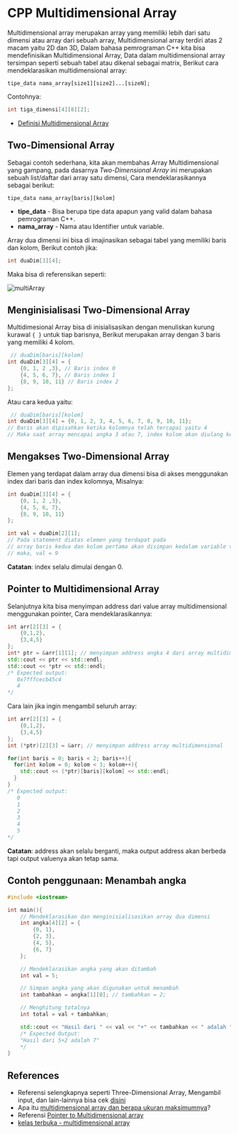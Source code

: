 # CPP Multidimensional Array
Multidimensional array merupakan array yang memiliki lebih dari satu dimensi atau array dari sebuah array, Multidimensional array terdiri atas 2 macam yaitu 2D dan 3D, Dalam bahasa pemrograman C++ kita bisa mendefinisikan Multidimensional Array, Data dalam multidimensional array tersimpan seperti sebuah tabel atau dikenal sebagai matrix, Berikut cara mendeklarasikan multidimensional array:

```
tipe_data nama_array[size1][size2]...[sizeN];
```

Contohnya:
```cpp
int tiga_dimensi[4][8][2];
```
- [Definisi Multidimensional Array](https://www.javatpoint.com/cpp-multidimensional-array#:~:text=The%20multidimensional%20array%20is%20also,is%20also%20known%20as%20matrix.)

## Two-Dimensional Array
Sebagai contoh sederhana, kita akan membahas Array Multidimensional yang gampang, pada dasarnya _Two-Dimensional Array_ ini merupakan sebuah list/daftar dari array satu dimensi, Cara mendeklarasikannya sebagai berikut:
```
tipe_data nama_array[baris][kolom]
```

- **tipe_data** - Bisa berupa tipe data apapun yang valid dalam bahasa pemrograman C++.
- **nama_array** - Nama atau Identifier untuk variable.

Array dua dimensi ini bisa di imajinasikan sebagai tabel yang memiliki baris dan kolom, Berikut contoh jika:
```cpp
int duaDim[3][4];
```
Maka bisa di referensikan seperti:

![multiArray](https://user-images.githubusercontent.com/87674246/138548355-b2725bfd-f852-4605-abbd-8f6144d22790.jpg)

## Menginisialisasi Two-Dimensional Array
Multidimesional Array bisa di inisialisasikan dengan menuliskan kurung kurawal `{ }` untuk tiap barisnya, Berikut merupakan array dengan 3 baris yang memiliki 4 kolom.
```cpp
 // duaDim[baris][kolom]
int duaDim[3][4] = {
    {0, 1, 2 ,3}, // Baris index 0
    {4, 5, 6, 7}, // Baris index 1
    {8, 9, 10, 11} // Baris index 2
};
```

Atau cara kedua yaitu:
```cpp
 // duaDim[baris][kolom]
int duaDim[3][4] = {0, 1, 2, 3, 4, 5, 6, 7, 8, 9, 10, 11};
// Baris akan dipisahkan ketika kolomnya telah tercapai yaitu 4
// Maka saat array mencapai angka 3 atau 7, index kolom akan diulang ke 0
```

## Mengakses Two-Dimensional Array
Elemen yang terdapat dalam array dua dimensi bisa di akses menggunakan index dari baris dan index kolomnya, Misalnya:
```cpp
int duaDim[3][4] = {
    {0, 1, 2 ,3},
    {4, 5, 6, 7},
    {8, 9, 10, 11}
};

int val = duaDim[2][1];
// Pada statement diatas elemen yang terdapat pada
// array baris kedua dan kolom pertama akan disimpan kedalam variable val
// maka, val = 9
```
**Catatan**: index selalu dimulai dengan 0.

## Pointer to Multidimensional Array
Selanjutnya kita bisa menyimpan address dari value array multidimensional menggunakan pointer, Cara mendeklarasikannya:
```cpp
int arr[2][3] = {
    {0,1,2},
    {3,4,5}
};
int* ptr = &arr[1][1]; // menyimpan address angka 4 dari array multidimensional
std::cout << ptr << std::endl;
std::cout << *ptr << std::endl;
/* Expected output:
   0x7fffcecb45c4
   4
*/
```
Cara lain jika ingin mengambil seluruh array:
```cpp
int arr[2][3] = {
    {0,1,2},
    {3,4,5}
};
int (*ptr)[2][3] = &arr; // menyimpan address array multidimensional

for(int baris = 0; baris < 2; baris++){
  for(int kolom = 0; kolom < 3; kolom++){
    std::cout << (*ptr)[baris][kolom] << std::endl;
  }
}
/* Expected output:
   0
   1
   2
   3
   4
   5
*/
```
**Catatan**: address akan selalu berganti, maka output address akan berbeda tapi output valuenya akan tetap sama.

## Contoh penggunaan: Menambah angka
```cpp
#include <iostream>

int main(){
    // Mendeklarasikan dan menginisialisasikan array dua dimensi
    int angka[4][2] = {
        {0, 1},
        {2, 3},
        {4, 5},
        {6, 7}
    };

    // Mendeklarasikan angka yang akan ditambah
    int val = 5;

    // Simpan angka yang akan digunakan untuk menambah
    int tambahkan = angka[1][0]; // tambahkan = 2;

    // Menghitung totalnya
    int total = val + tambahkan;

    std::cout << "Hasil dari " << val << "+" << tambahkan << " adalah " << total;
    /* Expected Output:
    "Hasil dari 5+2 adalah 7"
    */
}
```

## References
- Referensi selengkapnya seperti Three-Dimensional Array, Mengambil input, dan lain-lainnya bisa cek [disini](https://www.programiz.com/cpp-programming/multidimensional-arrays)
- Apa itu [multidimensional array dan berapa ukuran maksimumnya](https://www.geeksforgeeks.org/multidimensional-arrays-c-cpp/)?
- Referensi [Pointer to Multidimensional array](https://www.geeksforgeeks.org/pointer-array-array-pointer/)
- [kelas terbuka - multidimensional array](https://www.youtube.com/watch?v=-hsKUD4fVRE&list=PLZS-MHyEIRo4Ze0bbGB1WKBSNMPzi-eWI&index=51)
